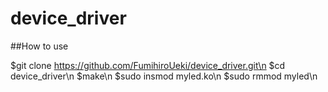 # device_driver

##How to use

  $git clone https://github.com/FumihiroUeki/device_driver.git\n
  $cd device_driver\n
  $make\n
  $sudo insmod myled.ko\n
  $sudo rmmod myled\n

